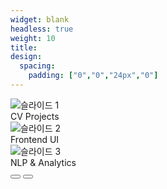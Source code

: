 ```yaml
---
widget: blank
headless: true
weight: 10
title:
design:
  spacing:
    padding: ["0","0","24px","0"]
---
```

<link rel="stylesheet" href="/css/slider.css">

<div class="hb-slider" aria-label="Image slider">
  <div class="hb-slide active">
    <img src="/media/slide1.jpeg" alt="슬라이드 1">
    <div class="hb-caption">CV Projects</div>
  </div>
  <div class="hb-slide">
    <img src="/media/slide2.jpeg" alt="슬라이드 2">
    <div class="hb-caption">Frontend UI</div>
  </div>
  <div class="hb-slide">
    <img src="/media/slide3.jpeg" alt="슬라이드 3">
    <div class="hb-caption">NLP & Analytics</div>
  </div>

  <button class="hb-nav hb-prev" aria-label="이전">
    <svg viewBox="0 0 24 24"><path d="M15 5l-7 7 7 7"/></svg>
  </button>
  <button class="hb-nav hb-next" aria-label="다음">
    <svg viewBox="0 0 24 24"><path d="M9 5l7 7-7 7"/></svg>
  </button>
  <div class="hb-dots" aria-hidden="true"></div>
</div>

<script defer src="/js/slider.js"></script>